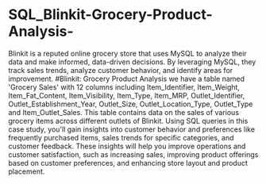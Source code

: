 # SQL_Blinkit-Grocery-Product-Analysis-
Blinkit is a reputed online grocery store that uses MySQL to analyze their data and make informed, data-driven decisions. By leveraging MySQL, they track sales trends, analyze customer behavior, and identify areas for improvement. 
#Blinkit: Grocery Product Analysis
we have a table named 'Grocery Sales' with 12 columns including Item_Identifier, Item_Weight, Item_Fat_Content, Item_Visibility, Item_Type, Item_MRP, Outlet_Identifier, Outlet_Establishment_Year, Outlet_Size, Outlet_Location_Type, Outlet_Type and Item_Outlet_Sales. This table contains data on the sales of various grocery items across different outlets of Blinkit.
Using SQL queries in this case study, you'll gain insights into customer behavior and preferences like frequently purchased items, sales trends for specific categories, and customer feedback. These insights will help you improve operations and customer satisfaction, such as increasing sales, improving product offerings based on customer preferences, and enhancing store layout and product placement.

